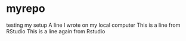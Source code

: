 # myrepo
testing my setup
A line I wrote on my local computer
This is a line from RStudio
This is a line again from Rstudio

